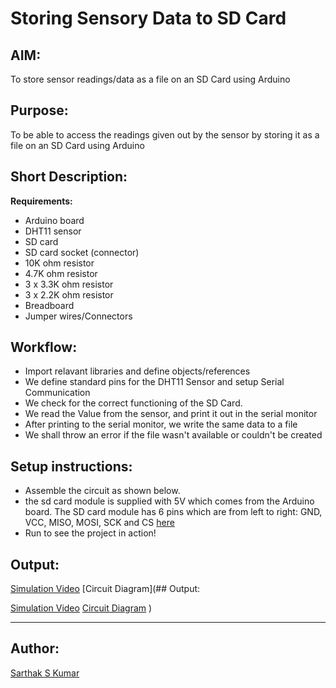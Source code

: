 # Storing Sensory Data to SD Card

## AIM:

To store sensor readings/data as a file on an SD Card using Arduino

## Purpose:

To be able to access the readings given out by the sensor by storing it as a file on an SD Card using Arduino

## Short Description:

**Requirements:**

- Arduino board
- DHT11 sensor
- SD card
- SD card socket (connector)
- 10K ohm resistor
- 4.7K ohm resistor
- 3 x 3.3K ohm resistor
- 3 x 2.2K ohm resistor
- Breadboard
- Jumper wires/Connectors

## Workflow:

- Import relavant libraries and define objects/references
- We define standard pins for the DHT11 Sensor and setup Serial Communication
- We check for the correct functioning of the SD Card.
- We read the Value from the sensor, and print it out in the serial monitor
- After printing to the serial monitor, we write the same data to a file
- We shall throw an error if the file wasn't available or couldn't be created

## Setup instructions:

- Assemble the circuit as shown below.
- the sd card module is supplied with 5V which comes from the Arduino board. The SD card module has 6 pins which are from left to right: GND, VCC, MISO, MOSI, SCK and CS [here]()
- Run to see the project in action!

## Output:

[Simulation Video]()
[Circuit Diagram](## Output:

[Simulation Video](https://github.com/SarthakSKumar/IoT-Spot/blob/feature/Arduino/Storing%20Sensory%20Data%20to%20SD%20Card/Images/Storing_Sensory_Data_to_SD_Card_Simulation.mp4)
[Circuit Diagram](https://github.com/SarthakSKumar/IoT-Spot/blob/main/Arduino/Storing%20Sensory%20Data%20to%20SD%20Card/Images/Circuit%20Diagram.png)
)

---

## Author:

[Sarthak S Kumar](https://github.com/SarthakSKumar)
